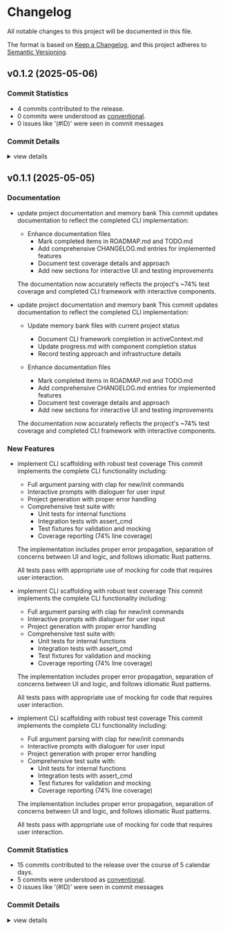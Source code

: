 # Changelog

All notable changes to this project will be documented in this file.

The format is based on [Keep a Changelog](https://keepachangelog.com/en/1.0.0/),
and this project adheres to [Semantic Versioning](https://semver.org/spec/v2.0.0.html).

## v0.1.2 (2025-05-06)

### Commit Statistics

<csr-read-only-do-not-edit/>

 - 4 commits contributed to the release.
 - 0 commits were understood as [conventional](https://www.conventionalcommits.org).
 - 0 issues like '(#ID)' were seen in commit messages

### Commit Details

<csr-read-only-do-not-edit/>

<details><summary>view details</summary>

 * **Uncategorized**
    - Adjusting changelogs prior to release of quickstart-lib v0.1.2, cargo-quickstart v0.1.1 ([`1e2e19b`](https://github.com/sm-moshi/cargo-quickstart/commit/1e2e19b9a90f8a9cba91a0a725b98c0e9dcf9c54))
    - Adjusting changelogs prior to release of quickstart-lib v0.1.2, cargo-quickstart v0.1.1 ([`49e30c6`](https://github.com/sm-moshi/cargo-quickstart/commit/49e30c6400b7f60fb38498d0b57527f81892cf33))
    - Merge pull request #3 from sm-moshi/develop ([`31d692d`](https://github.com/sm-moshi/cargo-quickstart/commit/31d692d99a1cf42a2fc6f0394aa12b9c339315db))
    - Update crates/quickstart-lib/CHANGELOG.md ([`a70e565`](https://github.com/sm-moshi/cargo-quickstart/commit/a70e565ce5cbd8f676ddaee8be6270175e30a343))
</details>

## v0.1.1 (2025-05-05)

### Documentation

 - <csr-id-1868c3db08e351db2940fadc77b829ae41ebe9a6/> update project documentation and memory bank
   This commit updates documentation to reflect the completed CLI implementation:
   
   - Enhance documentation files
     - Mark completed items in ROADMAP.md and TODO.md
     - Add comprehensive CHANGELOG.md entries for implemented features
     - Document test coverage details and approach
     - Add new sections for interactive UI and testing improvements
   
   The documentation now accurately reflects the project's ~74% test coverage
   and completed CLI framework with interactive components.
 - <csr-id-2e67d36371c90fabe1cc5fb2625d958a93347db9/> update project documentation and memory bank
   This commit updates documentation to reflect the completed CLI implementation:
   
   - Update memory bank files with current project status
     - Document CLI framework completion in activeContext.md
     - Update progress.md with component completion status
     - Record testing approach and infrastructure details
   
   - Enhance documentation files
     - Mark completed items in ROADMAP.md and TODO.md
     - Add comprehensive CHANGELOG.md entries for implemented features
     - Document test coverage details and approach
     - Add new sections for interactive UI and testing improvements
   
   The documentation now accurately reflects the project's ~74% test coverage
   and completed CLI framework with interactive components.

### New Features

 - <csr-id-e5b2b9bbfea532e9f53e91294d74371df239309c/> implement CLI scaffolding with robust test coverage
   This commit implements the complete CLI functionality including:
   
    - Full argument parsing with clap for new/init commands
    - Interactive prompts with dialoguer for user input
    - Project generation with proper error handling
    - Comprehensive test suite with:
       - Unit tests for internal functions
       - Integration tests with assert_cmd
       - Test fixtures for validation and mocking
       - Coverage reporting (74% line coverage)
   
   The implementation includes proper error propagation, separation of concerns between UI and logic, and follows idiomatic Rust patterns.
   
   All tests pass with appropriate use of mocking for code that requires user interaction.
 - <csr-id-ceaf9105d688626479b9defea548860e20b137cd/> implement CLI scaffolding with robust test coverage
   This commit implements the complete CLI functionality including:
   
    - Full argument parsing with clap for new/init commands
    - Interactive prompts with dialoguer for user input
    - Project generation with proper error handling
    - Comprehensive test suite with:
       - Unit tests for internal functions
       - Integration tests with assert_cmd
       - Test fixtures for validation and mocking
       - Coverage reporting (74% line coverage)
   
   The implementation includes proper error propagation, separation of concerns between UI and logic, and follows idiomatic Rust patterns.
   
   All tests pass with appropriate use of mocking for code that requires user interaction.
 - <csr-id-83197cce409fdd189ef3b412760ba3cabcfaf11d/> implement CLI scaffolding with robust test coverage
   This commit implements the complete CLI functionality including:
   
    - Full argument parsing with clap for new/init commands
    - Interactive prompts with dialoguer for user input
    - Project generation with proper error handling
    - Comprehensive test suite with:
       - Unit tests for internal functions
       - Integration tests with assert_cmd
       - Test fixtures for validation and mocking
       - Coverage reporting (74% line coverage)
   
   The implementation includes proper error propagation, separation of concerns between UI and logic, and follows idiomatic Rust patterns.
   
   All tests pass with appropriate use of mocking for code that requires user interaction.

### Commit Statistics

<csr-read-only-do-not-edit/>

 - 15 commits contributed to the release over the course of 5 calendar days.
 - 5 commits were understood as [conventional](https://www.conventionalcommits.org).
 - 0 issues like '(#ID)' were seen in commit messages

### Commit Details

<csr-read-only-do-not-edit/>

<details><summary>view details</summary>

 * **Uncategorized**
    - Release quickstart-lib v0.1.1 ([`ec24ba5`](https://github.com/sm-moshi/cargo-quickstart/commit/ec24ba55ff381af38a5967ac0ef56549fad8abe6))
    - Quickstart v0.1.1 CHANGELOG.md ([`8eb8066`](https://github.com/sm-moshi/cargo-quickstart/commit/8eb80663c3487d76920318064eb4ca63b671765c))
    - Merge pull request #2 from sm-moshi/develop ([`c116b81`](https://github.com/sm-moshi/cargo-quickstart/commit/c116b81f805fbfc558d33cb358868bc419906bef))
    - ~v0.1.1 ([`236bc17`](https://github.com/sm-moshi/cargo-quickstart/commit/236bc172bd592c9258b720e1ea9139cb4900c284))
    - Preparing v0.1.0 ([`d640d9f`](https://github.com/sm-moshi/cargo-quickstart/commit/d640d9fe5647aca15e28c45bfc75130bdf3b06be))
    - Meow ([`f3b283c`](https://github.com/sm-moshi/cargo-quickstart/commit/f3b283ca4b0e67f9c3a5e707d56a05cb70f0df3c))
    - Merge branch 'main' into develop ([`999b399`](https://github.com/sm-moshi/cargo-quickstart/commit/999b399048c5a8ca885d7627535299557c83f83b))
    - Implement CLI scaffolding with robust test coverage ([`e5b2b9b`](https://github.com/sm-moshi/cargo-quickstart/commit/e5b2b9bbfea532e9f53e91294d74371df239309c))
    - Update project documentation and memory bank ([`1868c3d`](https://github.com/sm-moshi/cargo-quickstart/commit/1868c3db08e351db2940fadc77b829ae41ebe9a6))
    - Implement CLI scaffolding with robust test coverage ([`ceaf910`](https://github.com/sm-moshi/cargo-quickstart/commit/ceaf9105d688626479b9defea548860e20b137cd))
    - INIT! ([`89bb640`](https://github.com/sm-moshi/cargo-quickstart/commit/89bb640aa132cd57f1fb4c4c40308f0b9473e4ff))
    - Merge branch 'release/v0.0.1' into develop ([`b2ea7df`](https://github.com/sm-moshi/cargo-quickstart/commit/b2ea7dff4daf97a944302e2af9c4bea166befd54))
    - Update project documentation and memory bank ([`2e67d36`](https://github.com/sm-moshi/cargo-quickstart/commit/2e67d36371c90fabe1cc5fb2625d958a93347db9))
    - Implement CLI scaffolding with robust test coverage ([`83197cc`](https://github.com/sm-moshi/cargo-quickstart/commit/83197cce409fdd189ef3b412760ba3cabcfaf11d))
    - INIT! ([`6039553`](https://github.com/sm-moshi/cargo-quickstart/commit/603955322f238fddba117ab02aa14466dfe707aa))
</details>

